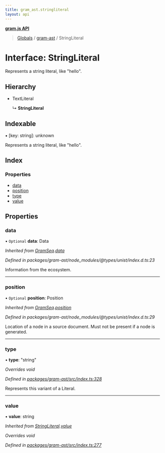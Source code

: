 ```yaml
---
title: gram_ast.stringliteral
layout: api
---
```


**[gram.js API](../README.md)**

> [Globals](../globals.md) / [gram-ast](../modules/gram_ast.md) / StringLiteral

# Interface: StringLiteral

Represents a string literal, like "hello".

## Hierarchy

* TextLiteral

  ↳ **StringLiteral**

## Indexable

▪ [key: string]: unknown

Represents a string literal, like "hello".

## Index

### Properties

* [data](gram_ast.stringliteral.md#data)
* [position](gram_ast.stringliteral.md#position)
* [type](gram_ast.stringliteral.md#type)
* [value](gram_ast.stringliteral.md#value)

## Properties

### data

• `Optional` **data**: Data

*Inherited from [GramSeq](gram_ast.gramseq.md).[data](gram_ast.gramseq.md#data)*

*Defined in packages/gram-ast/node_modules/@types/unist/index.d.ts:23*

Information from the ecosystem.

___

### position

• `Optional` **position**: Position

*Inherited from [GramSeq](gram_ast.gramseq.md).[position](gram_ast.gramseq.md#position)*

*Defined in packages/gram-ast/node_modules/@types/unist/index.d.ts:29*

Location of a node in a source document.
Must not be present if a node is generated.

___

### type

•  **type**: \"string\"

*Overrides void*

*Defined in [packages/gram-ast/src/index.ts:328](https://github.com/gram-data/gram-js/blob/594b46d/packages/gram-ast/src/index.ts#L328)*

Represents this variant of a Literal.

___

### value

•  **value**: string

*Inherited from [StringLiteral](gram_ast.stringliteral.md).[value](gram_ast.stringliteral.md#value)*

*Overrides void*

*Defined in [packages/gram-ast/src/index.ts:277](https://github.com/gram-data/gram-js/blob/594b46d/packages/gram-ast/src/index.ts#L277)*
